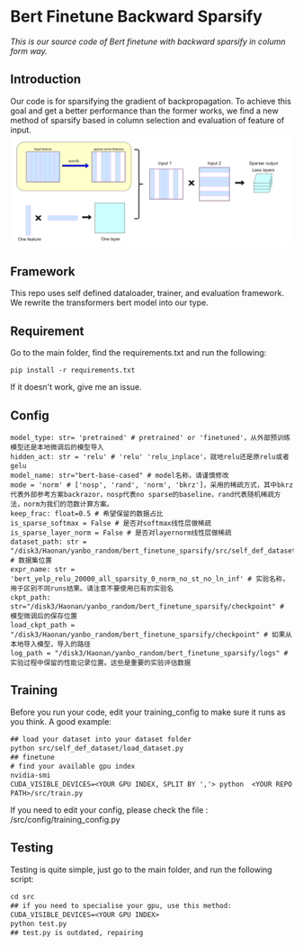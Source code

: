 # Bert Finetune Backward Sparsify
*This is our source code of Bert finetune with backward sparsify in column form way.*
## Introduction
Our code is for sparsifying the gradient of backpropagation. To achieve this goal and get a better performance than the former works, we find a new method of sparsify based in column selection and evaluation of feature of input.
![Image text](https://github.com/jybxie123/bert_finetune_sparsify/blob/master/images/sparsify.png)


## Framework
This repo uses self defined dataloader, trainer, and evaluation framework.
We rewrite the transformers bert model into our type.

## Requirement
Go to the main folder, find the requirements.txt and run the following:
```
pip install -r requirements.txt
```
If it doesn't work, give me an issue.

## Config
```
model_type: str= 'pretrained' # pretrained' or 'finetuned'，从外部预训练模型还是本地微调后的模型导入
hidden_act: str = 'relu' # 'relu' 'relu_inplace'，就地relu还是原relu或者gelu
model_name: str="bert-base-cased" # model名称，请谨慎修改
mode = 'norm' # ['nosp', 'rand', 'norm', 'bkrz']，采用的稀疏方式，其中bkrz代表外部参考方案backrazor，nosp代表no sparse的baseline，rand代表随机稀疏方法，norm为我们的范数计算方案。
keep_frac: float=0.5 # 希望保留的数据占比
is_sparse_softmax = False # 是否对softmax线性层做稀疏
is_sparse_layer_norm = False # 是否对layernorm线性层做稀疏
dataset_path: str = "/disk3/Haonan/yanbo_random/bert_finetune_sparsify/src/self_def_datasets" # 数据集位置 
expr_name: str = 'bert_yelp_relu_20000_all_sparsity_0_norm_no_st_no_ln_inf' # 实验名称，用于区别不同runs结果。请注意不要使用已有的实验名
ckpt_path: str="/disk3/Haonan/yanbo_random/bert_finetune_sparsify/checkpoint" # 模型微调后的保存位置
load_ckpt_path = "/disk3/Haonan/yanbo_random/bert_finetune_sparsify/checkpoint" # 如果从本地导入模型，导入的路径 
log_path = "/disk3/Haonan/yanbo_random/bert_finetune_sparsify/logs" # 实验过程中保留的性能记录位置。这些是重要的实验评估数据
```

## Training
Before you run your code, edit your training_config to make sure it runs as you think.
A good example:
```
## load your dataset into your dataset folder
python src/self_def_dataset/load_dataset.py
## finetune
# find your available gpu index
nvidia-smi
CUDA_VISIBLE_DEVICES=<YOUR GPU INDEX, SPLIT BY ','> python  <YOUR REPO PATH>/src/train.py
```
If you need to edit your config, please check the file : <YOUR REPO PATH>/src/config/training_config.py 


##  Testing
Testing is quite simple, just go to the main folder, and run the following script:
```
cd src
## if you need to specialise your gpu, use this method: CUDA_VISIBLE_DEVICES=<YOUR GPU INDEX>
python test.py
## test.py is outdated, repairing
```



